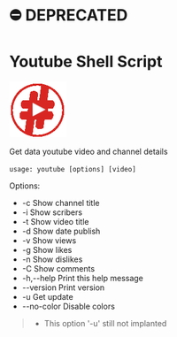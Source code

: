 # ⛔️ DEPRECATED
# Youtube Shell Script

![Youtube Shell Script Logo](youtube.png)

Get data youtube video and channel details

`usage: youtube [options] [video]`

  Options:
+    -c            Show channel title
+    -i            Show scribers
+    -t            Show video title
+    -d            Show date publish
+    -v            Show views
+    -g            Show likes
+    -n            Show dislikes
+    -C            Show comments
+    -h,--help     Print this help message
+    --version     Print version
+    -u            Get update
+    --no-color    Disable colors

> * This option '-u' still not implanted
